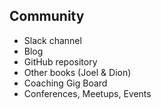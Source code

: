 ## Community

- Slack channel
- Blog
- GitHub repository
- Other books (Joel & Dion)
- Coaching Gig Board
- Conferences, Meetups, Events
